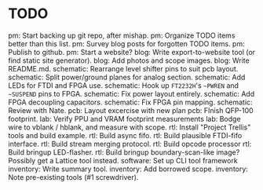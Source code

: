 # TODO

pm: Start backing up git repo, after mishap.
pm: Organize TODO items better than this list.
pm: Survey blog posts for forgotten TODO items.
pm: Publish to github.
pm: Start a website?
blog: Write export-to-website tool (or find static site generator).
blog: Add photos and scope images.
blog: Write README.md.
schematic: Rearrange level shifter pins to suit pcb layout.
schematic: Split power/ground planes for analog section.
schematic: Add LEDs for FTDI and FPGA use.
schematic: Hook up `FT2232H`'s `~PWREN` and `~SUSPEND` pins to FPGA.
schematic: Fix power layout entirely.
schematic: Add FPGA decoupling capacitors.
schematic: Fix FPGA pin mapping.
schematic: Review with Nate.
pcb: Layout excercise with new plan
pcb: FInish QFP-100 footprint.
lab: Verify PPU and VRAM footprint measurements
lab: Bodge wire to vblank / hblank, and measure with scope.
rtl: Install "Project Trellis" tools and build example.
rtl: Build async fifo.
rtl: Build plausible FTDI-fifo interface.
rtl: Build stream merging protocol.
rtl: Build opcode processor
rtl: Build bringup LED-flasher.
rtl: Build bringup boundary-scan-like image? Possibly get a Lattice tool instead.
software: Set up CLI tool framework
inventory: Write summary tool.
inventory: Add borrowed scope.
inventory: Note pre-existing tools (#1 screwdriver).
